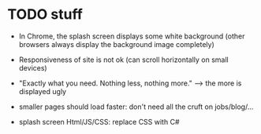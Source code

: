 TODO stuff
==========

- In Chrome, the splash screen displays some white background (other browsers always display the background image completely)
- Responsiveness of site is not ok (can scroll horizontally on small devices)
- "Exactly what you need. Nothing less, nothing more." --> the more is displayed ugly

- smaller pages should load faster: don't need all the cruft on jobs/blog/...

- splash screen Html/JS/CSS: replace CSS with C#

